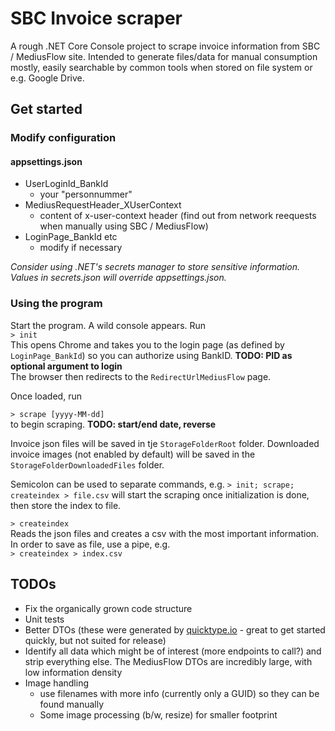 # SBC Invoice scraper

A rough .NET Core Console project to scrape invoice information from SBC / MediusFlow site.
Intended to generate files/data for manual consumption mostly, easily searchable by common tools when stored on file system or e.g. Google Drive.

## Get started
### Modify configuration
#### appsettings.json
  * UserLoginId_BankId
    * your "personnummer"
  * MediusRequestHeader_XUserContext
    * content of x-user-context header (find out from network reequests when manually using SBC / MediusFlow)
  * LoginPage_BankId etc
    * modify if necessary

*Consider using .NET's secrets manager to store sensitive information. Values in secrets.json will override appsettings.json.*


### Using the program
Start the program. A wild console appears. Run  
```> init```  
This opens Chrome and takes you to the login page (as defined by ```LoginPage_BankId```) so you can authorize using BankID.  **TODO: PID as optional argument to login**  
The browser then redirects to the ```RedirectUrlMediusFlow``` page. 

Once loaded, run  

```> scrape [yyyy-MM-dd]```  
to begin scraping. **TODO: start/end date, reverse**

Invoice json files will be saved in tje ```StorageFolderRoot``` folder.
Downloaded invoice images (not enabled by default) will be saved in the ```StorageFolderDownloadedFiles``` folder.

Semicolon can be used to separate commands, e.g.
```> init; scrape; createindex > file.csv``` will start the scraping once initialization is done, then store the index to file.

```> createindex```  
Reads the json files and creates a csv with the most important information. In order to save as file, use a pipe, e.g.  
```> createindex > index.csv```  

## TODOs
* Fix the organically grown code structure 
* Unit tests
* Better DTOs (these were generated by [quicktype.io](https://app.quicktype.io/#l=cs&r=json2csharp) - great to get started quickly, but not suited for release)
* Identify all data which might be of interest (more endpoints to call?) and strip everything else. The MediusFlow DTOs are incredibly large, with low information density
* Image handling 
  * use filenames with more info (currently only a GUID) so they can be found manually
  * Some image processing (b/w, resize) for smaller footprint
